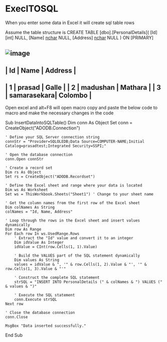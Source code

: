 # ExeclTOSQL
When you enter some data in Excel it will create sql table rows

Assume the table structure is 
CREATE TABLE [dbo].[PersonalDetails](
    [Id] [int] NULL,
    [Name] [nchar](100) NULL,
    [Address] [nchar](100) NULL
) ON [PRIMARY]




![image](https://github.com/prasad1508/ExeclTOSQL/assets/7384960/457da7c0-e00e-45e8-bb05-b00bb462db67)
--------------------------------------
|  Id  |    Name     |   Address    |
--------------------------------------
|  1   |   prasad    |    Galle     |
|  2   |  madushan   |   Mathara    |
|  3   | samarasekara|   Colombo    |
--------------------------------------


Open excel and alt+F8 will open macro
copy and paste the below code to macro and make the necessary changes in the code

Sub InsertDataIntoSQLTable()
    Dim conn As Object
    Set conn = CreateObject("ADODB.Connection")
    
    ' Define your SQL Server connection string
    connStr = "Provider=SQLOLEDB;Data Source=COMPUTER-NAME;Initial Catalog=prasadtest;Integrated Security=SSPI;"
    
    ' Open the database connection
    conn.Open connStr
    
    ' Create a record set
    Dim rs As Object
    Set rs = CreateObject("ADODB.Recordset")
    
    ' Define the Excel sheet and range where your data is located
    Dim ws As Worksheet
    Set ws = ThisWorkbook.Sheets("Sheet1") ' Change to your sheet name
    
    ' Get the column names from the first row of the Excel sheet
    Dim colNames As String
    colNames = "Id, Name, Address"
    
    ' Loop through the rows in the Excel sheet and insert values dynamically
    Dim row As Range
    For Each row In ws.UsedRange.Rows
        ' Extract the "Id" value and convert it to an integer
        Dim idValue As Integer
        idValue = CInt(row.Cells(1, 1).Value)
        
        ' Build the VALUES part of the SQL statement dynamically
        Dim values As String
        values = idValue & ", '" & row.Cells(1, 2).Value & "', '" & row.Cells(1, 3).Value & "'"
        
        ' Construct the complete SQL statement
        strSQL = "INSERT INTO PersonalDetails (" & colNames & ") VALUES (" & values & ")"
        
        ' Execute the SQL statement
        conn.Execute strSQL
    Next row
    
    ' Close the database connection
    conn.Close
    
    MsgBox "Data inserted successfully."
End Sub

